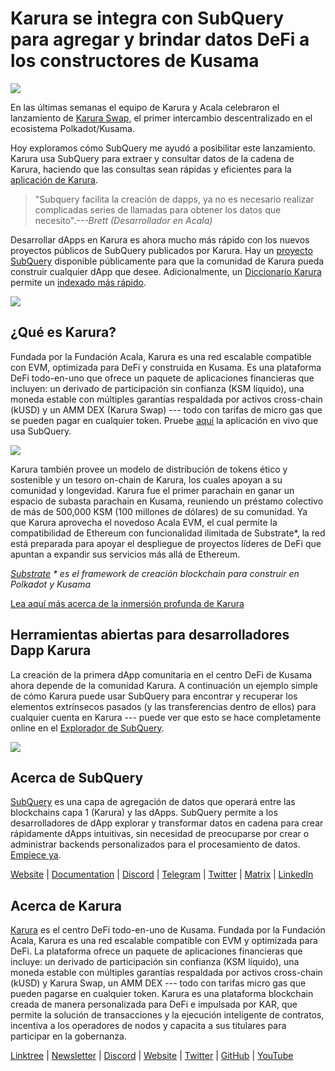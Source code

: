 # Karura se integra con SubQuery para agregar y brindar datos DeFi a los constructores de Kusama

![](https://cdn-images-1.medium.com/max/1600/0*EBj5be1webNUchfi)

En las últimas semanas el equipo de Karura y Acala celebraron el lanzamiento de [Karura Swap](https://apps.karura.network/), el primer intercambio descentralizado en el ecosistema Polkadot/Kusama.

Hoy exploramos cómo SubQuery me ayudó a posibilitar este lanzamiento. Karura usa SubQuery para extraer y consultar datos de la cadena de Karura, haciendo que las consultas sean rápidas y eficientes para la [aplicación de Karura](https://apps.karura.network/).

> "Subquery facilita la creación de dapps, ya no es necesario realizar complicadas series de llamadas para obtener los datos que necesito".*---Brett (Desarrollador en Acala)*

Desarrollar dApps en Karura es ahora mucho más rápido con los nuevos proyectos públicos de SubQuery publicados por Karura. Hay un [proyecto SubQuery](https://explorer.subquery.network/subquery/AcalaNetwork/karura) disponible públicamente para que la comunidad de Karura pueda construir cualquier dApp que desee. Adicionalmente, un [Diccionario Karura](https://explorer.subquery.network/subquery/AcalaNetwork/karura-dictionary) permite un [indexado más rápido](https://subquery.medium.com/subquerys-just-got-a-lot-faster-with-the-dictionary-8a7a1447574).

![](https://cdn-images-1.medium.com/max/1600/1*vvI_pI93mhe4kzSNQ2yMoQ.png)

## ¿Qué es Karura?

Fundada por la Fundación Acala, Karura es una red escalable compatible con EVM, optimizada para DeFi y construida en Kusama. Es una plataforma DeFi todo-en-uno que ofrece un paquete de aplicaciones financieras que incluyen: un derivado de participación sin confianza (KSM líquido), una moneda estable con múltiples garantías respaldada por activos cross-chain (kUSD) y un AMM DEX (Karura Swap) --- todo con tarifas de micro gas que se pueden pagar en cualquier token. Pruebe [aquí](http://apps.karura.network) la aplicación en vivo que usa SubQuery.

![](https://cdn-images-1.medium.com/max/1600/0*g174RcFJwJcw2ITS)

Karura también provee un modelo de distribución de tokens ético y sostenible y un tesoro on-chain de Karura, los cuales apoyan a su comunidad y longevidad. Karura fue el primer parachain en ganar un espacio de subasta parachain en Kusama, reuniendo un préstamo colectivo de más de 500,000 KSM (100 millones de dólares) de su comunidad. Ya que Karura aprovecha el novedoso Acala EVM, el cual permite la compatibilidad de Ethereum con funcionalidad ilimitada de Substrate*, la red está preparada para apoyar el despliegue de proyectos líderes de DeFi que apuntan a expandir sus servicios más allá de Ethereum.

*[Substrate](http://substrate.dev/) * es el framework de creación blockchain para construir en Polkadot y Kusama*

[Lea aquí más acerca de la inmersión profunda de Karura](https://medium.com/acalanetwork/countdown-to-karura-a-deep-dive-on-the-defi-hub-of-kusama-410066fc1e1f)

## Herramientas abiertas para desarrolladores Dapp Karura

La creación de la primera dApp comunitaria en el centro DeFi de Kusama ahora depende de la comunidad Karura. A continuación un ejemplo simple de cómo Karura puede usar SubQuery para encontrar y recuperar los elementos extrínsecos pasados (y las transferencias dentro de ellos) para cualquier cuenta en Karura --- puede ver que esto se hace completamente online en el [Explorador de SubQuery](https://explorer.subquery.network/subquery/AcalaNetwork/karura).

![](https://cdn-images-1.medium.com/max/1600/0*t6stH0LeQC8M5fSp)

## Acerca de SubQuery

[SubQuery](https://subquery.network/) es una capa de agregación de datos que operará entre las blockchains capa 1 (Karura) y las dApps. SubQuery permite a los desarrolladores de dApp explorar y transformar datos en cadena para crear rápidamente dApps intuitivas, sin necesidad de preocuparse por crear o administrar backends personalizados para el procesamiento de datos. [Empiece ya](https://doc.subquery.network/).

[Website](https://subquery.network/) | [Documentation](https://doc.subquery.network/) | [Discord](https://discord.com/invite/78zg8aBSMG) | [Telegram](https://t.me/subquerynetwork) | [Twitter](https://twitter.com/subquerynetwork) | [Matrix](https://matrix.to/#/#subquery:matrix.org) | [LinkedIn](https://www.linkedin.com/company/subquery)

## Acerca de Karura

[Karura](http://acala.network/karura) es el centro DeFi todo-en-uno de Kusama. Fundada por la Fundación Acala, Karura es una red escalable compatible con EVM y optimizada para DeFi. La plataforma ofrece un paquete de aplicaciones financieras que incluye: un derivado de participación sin confianza (KSM líquido), una moneda estable con múltiples garantías respaldada por activos cross-chain (kUSD) y Karura Swap, un AMM DEX --- todo con tarifas micro gas que pueden pagarse en cualquier token. Karura es una plataforma blockchain creada de manera personalizada para DeFi e impulsada por KAR, que permite la solución de transacciones y la ejecución inteligente de contratos, incentiva a los operadores de nodos y capacita a sus titulares para participar en la gobernanza.

[Linktree](http://linktr.ee/karuranetwork) | [Newsletter](https://share.hsforms.com/1X9RxkXk-R62I0VNbATaDXw4h8qc) | [Discord](https://discord.gg/vdbFVCH) | [Website](http://acala.network/karura) | [Twitter](https://twitter.com/KaruraNetwork) | [GitHub](https://github.com/AcalaNetwork/Acala) | [YouTube](http://youtube.com/c/acalanetwork)